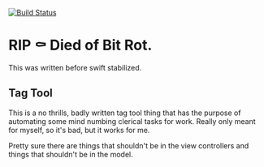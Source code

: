 [![Build Status](https://travis-ci.com/MadManGaz/Tag-Tool.svg?token=Sx12AAWLX4ipjsWQNVEs&branch=master)](https://travis-ci.com/MadManGaz/Tag-Tool)

# RIP ⚰️ Died of Bit Rot.

This was written before swift stabilized.

## Tag Tool

This is a no thrills, badly written tag tool thing that has the purpose of automating some mind numbing clerical tasks for work. Really only meant for myself, so it's bad, but it works for me.

Pretty sure there are things that shouldn't be in the view controllers and things that shouldn't be in the model.
